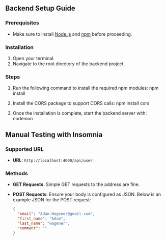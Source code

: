 ## Backend Setup Guide

### Prerequisites
- Make sure to install [Node.js](https://nodejs.org/) and [npm](https://www.npmjs.com/) before proceeding.

### Installation
1. Open your terminal.
2. Navigate to the root directory of the backend project.

### Steps
1. Run the following command to install the required npm modules: npm install

2. Install the CORS package to support CORS calls: npm install cors

3. Once the installation is complete, start the backend server with: nodemon


## Manual Testing with Insomnia

### Supported URL
- **URL**: `http://localhost:4000/api/user`

### Methods
- **GET Requests**: Simple GET requests to the address are fine.
  
- **POST Requests**: Ensure your body is configured as JSON. Below is an example JSON for the POST request:
  ```json
  {
    "email": "Adam.Wagener@gmail.com",
    "first_name": "Adam",
    "last_name": "wagener",
    "comment": ""
  }


